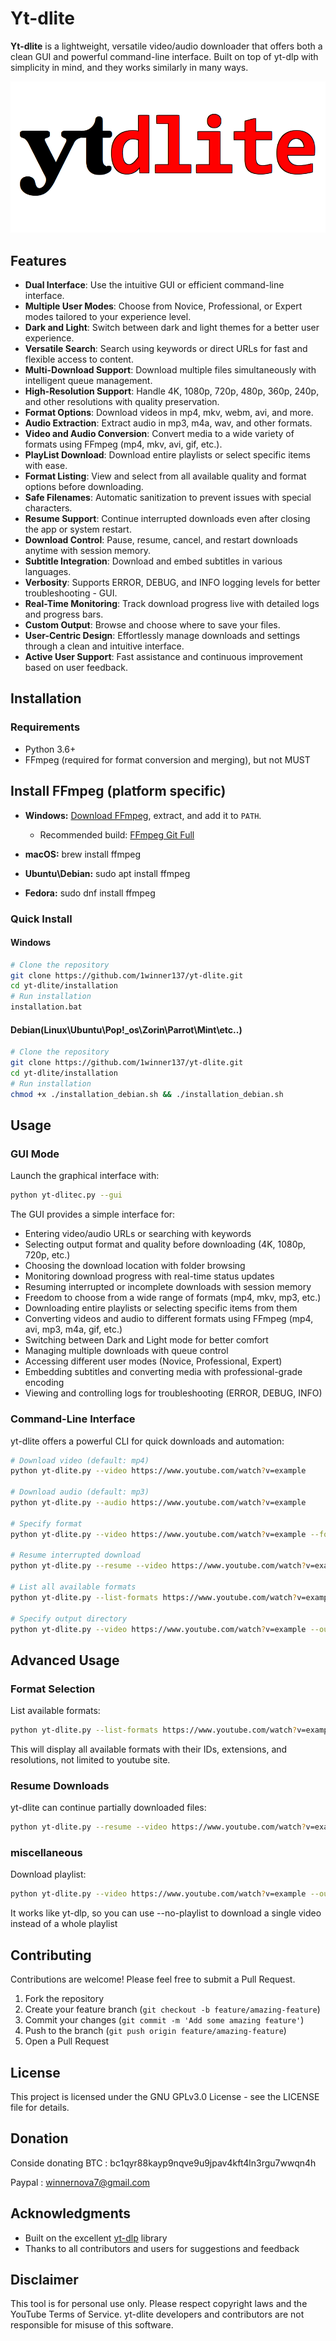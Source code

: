 # Yt-dlite

**Yt-dlite** is a lightweight, versatile video/audio downloader that offers both a clean GUI and powerful command-line interface. Built on top of yt-dlp with simplicity in mind, and they works similarly in many ways.

![YT-Dlite Logo](https://github.com/1winner137/yt-dlite/blob/main/.github/ytdlite.png)

## Features

- **Dual Interface**: Use the intuitive GUI or efficient command-line interface.
- **Multiple User Modes**: Choose from Novice, Professional, or Expert modes tailored to your experience level.
- **Dark and Light**: Switch between dark and light themes for a better user experience.
- **Versatile Search**: Search using keywords or direct URLs for fast and flexible access to content.
- **Multi-Download Support**: Download multiple files simultaneously with intelligent queue management.
- **High-Resolution Support**: Handle 4K, 1080p, 720p, 480p, 360p, 240p, and other resolutions with quality preservation.
- **Format Options**: Download videos in mp4, mkv, webm, avi, and more.
- **Audio Extraction**: Extract audio in mp3, m4a, wav, and other formats.
- **Video and Audio Conversion**: Convert media to a wide variety of formats using FFmpeg (mp4, mkv, avi, gif, etc.).
- **PlayList Download**: Download entire playlists or select specific items with ease.
- **Format Listing**: View and select from all available quality and format options before downloading.
- **Safe Filenames**: Automatic sanitization to prevent issues with special characters.
- **Resume Support**: Continue interrupted downloads even after closing the app or system restart.
- **Download Control**: Pause, resume, cancel, and restart downloads anytime with session memory.
- **Subtitle Integration**: Download and embed subtitles in various languages.
- **Verbosity**: Supports ERROR, DEBUG, and INFO logging levels for better troubleshooting - GUI.
- **Real-Time Monitoring**: Track download progress live with detailed logs and progress bars.
- **Custom Output**: Browse and choose where to save your files.
- **User-Centric Design**: Effortlessly manage downloads and settings through a clean and intuitive interface.
- **Active User Support**: Fast assistance and continuous improvement based on user feedback.


## Installation

### Requirements

- Python 3.6+
- FFmpeg (required for format conversion and merging), but not MUST

## Install FFmpeg (platform specific)
- **Windows:** [Download FFmpeg](https://ffmpeg.org/download.html), extract, and add it to `PATH`.  
  - Recommended build: [FFmpeg Git Full](https://www.gyan.dev/ffmpeg/builds/ffmpeg-git-full.7z)  

- **macOS:**  brew install ffmpeg
- **Ubuntu\Debian:** sudo apt install ffmpeg
- **Fedora:** sudo dnf install ffmpeg

### Quick Install
#### Windows
```bash
# Clone the repository
git clone https://github.com/1winner137/yt-dlite.git
cd yt-dlite/installation
# Run installation
installation.bat
```
#### Debian(Linux\Ubuntu\Pop!_os\Zorin\Parrot\Mint\etc..)
```bash
# Clone the repository
git clone https://github.com/1winner137/yt-dlite.git
cd yt-dlite/installation
# Run installation
chmod +x ./installation_debian.sh && ./installation_debian.sh
```

## Usage

### GUI Mode

Launch the graphical interface with:

```bash
python yt-dlitec.py --gui
```

The GUI provides a simple interface for:
- Entering video/audio URLs or searching with keywords
- Selecting output format and quality before downloading (4K, 1080p, 720p, etc.)
- Choosing the download location with folder browsing
- Monitoring download progress with real-time status updates
- Resuming interrupted or incomplete downloads with session memory
- Freedom to choose from a wide range of formats (mp4, mkv, mp3, etc.)
- Downloading entire playlists or selecting specific items from them
- Converting videos and audio to different formats using FFmpeg (mp4, avi, mp3, m4a, gif, etc.)
- Switching between Dark and Light mode for better comfort
- Managing multiple downloads with queue control
- Accessing different user modes (Novice, Professional, Expert)
- Embedding subtitles and converting media with professional-grade encoding
- Viewing and controlling logs for troubleshooting (ERROR, DEBUG, INFO)


### Command-Line Interface

yt-dlite offers a powerful CLI for quick downloads and automation:

```bash
# Download video (default: mp4)
python yt-dlite.py --video https://www.youtube.com/watch?v=example

# Download audio (default: mp3)
python yt-dlite.py --audio https://www.youtube.com/watch?v=example

# Specify format
python yt-dlite.py --video https://www.youtube.com/watch?v=example --format webm

# Resume interrupted download
python yt-dlite.py --resume --video https://www.youtube.com/watch?v=example

# List all available formats
python yt-dlite.py --list-formats https://www.youtube.com/watch?v=example

# Specify output directory
python yt-dlite.py --video https://www.youtube.com/watch?v=example --output /path/to/save
```

## Advanced Usage

### Format Selection

List available formats:

```bash
python yt-dlite.py --list-formats https://www.youtube.com/watch?v=example
```

This will display all available formats with their IDs, extensions, and resolutions, not limited to youtube site.

### Resume Downloads

yt-dlite can continue partially downloaded files:

```bash
python yt-dlite.py --resume --video https://www.youtube.com/watch?v=example
```

### miscellaneous

Download playlist:

```bash
python yt-dlite.py --video https://www.youtube.com/watch?v=example --output ~/Downloads
```
It works like yt-dlp, so you can use --no-playlist to download a single video instead of a whole playlist
## Contributing

Contributions are welcome! Please feel free to submit a Pull Request.

1. Fork the repository
2. Create your feature branch (`git checkout -b feature/amazing-feature`)
3. Commit your changes (`git commit -m 'Add some amazing feature'`)
4. Push to the branch (`git push origin feature/amazing-feature`)
5. Open a Pull Request

## License

This project is licensed under the GNU GPLv3.0 License - see the LICENSE file for details.

## Donation
Conside donating
BTC : bc1qyr88kayp9nqve9u9jpav4kft4ln3rgu7wwqn4h 

Paypal : winnernova7@gmail.com

## Acknowledgments

- Built on the excellent [yt-dlp](https://github.com/yt-dlp/yt-dlp) library
- Thanks to all contributors and users for suggestions and feedback

## Disclaimer

This tool is for personal use only. Please respect copyright laws and the YouTube Terms of Service. yt-dlite developers and contributors are not responsible for misuse of this software.
